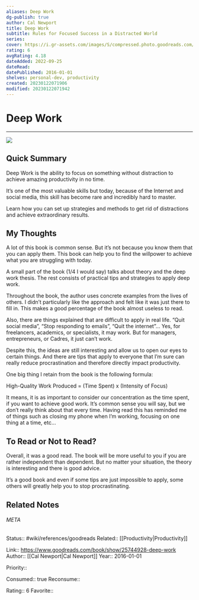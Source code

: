 ```yaml
---
aliases: Deep Work
dg-publish: true
author: Cal Newport
title: Deep Work
subtitle: Rules for Focused Success in a Distracted World
series: 
cover: https://i.gr-assets.com/images/S/compressed.photo.goodreads.com/books/1447957962l/25744928._SY475_.jpg
rating: 6
avgRating: 4.18
dateAdded: 2022-09-25
dateRead: 
datePublished: 2016-01-01
shelves: personal-dev, productivity
created: 20230122071906
modified: 20230122071942
---
```

# Deep Work
---
![](https://i.gr-assets.com/images/S/compressed.photo.goodreads.com/books/1447957962l/25744928._SY475_.jpg)


## Quick Summary

Deep Work is the ability to focus on something without distraction to achieve amazing productivity in no time.

It’s one of the most valuable skills but today, because of the Internet and social media, this skill has become rare and incredibly hard to master.

Learn how you can set up strategies and methods to get rid of distractions and achieve extraordinary results.

## My Thoughts

A lot of this book is common sense. But it’s not because you know them that you can apply them. This book can help you to find the willpower to achieve what you are struggling with today.

A small part of the book (1/4 I would say) talks about theory and the deep work thesis. The rest consists of practical tips and strategies to apply deep work.

Throughout the book, the author uses concrete examples from the lives of others. I didn’t particularly like the approach and felt like it was just there to fill in. This makes a good percentage of the book almost useless to read.

Also, there are things explained that are difficult to apply in real life. “Quit social media”, “Stop responding to emails”, “Quit the internet”… Yes, for freelancers, academics, or specialists, it may work. But for managers, entrepreneurs, or Cadres, it just can’t work.

Despite this, the ideas are still interesting and allow us to open our eyes to certain things. And there are tips that apply to everyone that I’m sure can really reduce procrastination and therefore directly impact productivity.

One big thing I retain from the book is the following formula:

High-Quality Work Produced = (Time Spent) x (Intensity of Focus)

It means, it is as important to consider our concentration as the time spent, if you want to achieve good work. It’s common sense you will say, but we don’t really think about that every time. Having read this has reminded me of things such as closing my phone when I’m working, focusing on one thing at a time, etc…

## To Read or Not to Read?

Overall, it was a good read. The book will be more useful to you if you are rather independent than dependent. But no matter your situation, the theory is interesting and there is good advice.

It’s a good book and even if some tips are just impossible to apply, some others will greatly help you to stop procrastinating.


## Related Notes




###### META
Status:: #wiki/references/goodreads
Related:: [[Productivity\|Productivity]]

Link:: https://www.goodreads.com/book/show/25744928-deep-work
Author:: [[Cal Newport\|Cal Newport]]
Year:: 2016-01-01

Priority:: 

Consumed:: true
Reconsume:: 

Rating:: 6
Favorite:: 
